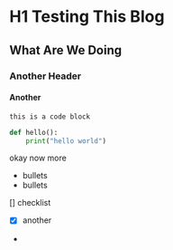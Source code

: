 # H1 Testing This Blog
## What Are We Doing
### Another Header
#### Another
```
this is a code block
```

```python
def hello():
	print("hello world")
```

okay now more
- bullets
- bullets

[] checklist
- [x] another
- 